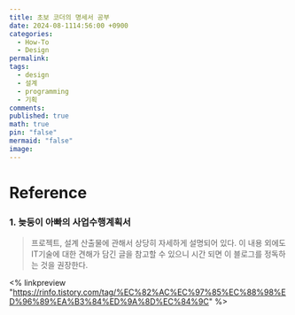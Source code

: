 ```yaml
---
title: 초보 코더의 명세서 공부
date: 2024-08-1114:56:00 +0900
categories:
  - How-To
  - Design
permalink: 
tags:
  - design
  - 설계
  - programming
  - 기획
comments: 
published: true
math: true
pin: "false"
mermaid: "false"
image:
---
```





# Reference
### 1. 늦둥이 아빠의 사업수행계획서
> 프로젝트, 설계 산출물에 관해서 상당히 자세하게 설명되어 있다. 이 내용 외에도 IT기술에 대한 견해가 담긴 글을 참고할 수 있으니 시간 되면 이 블로그를 정독하는 것을 권장한다. 

<% linkpreview "https://rinfo.tistory.com/tag/%EC%82%AC%EC%97%85%EC%88%98%ED%96%89%EA%B3%84%ED%9A%8D%EC%84%9C" %>